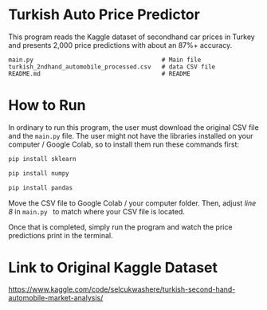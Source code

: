 # Turkish Auto Price Predictor

This program reads the Kaggle dataset of secondhand car prices in Turkey and presents 2,000 price predictions with about an 87%+ accuracy.

```text
main.py                                    # Main file
turkish_2ndhand_automobile_processed.csv   # data CSV file
README.md                                  # README
```
# How to Run
In ordinary to run this program, the user must download the original CSV file and the ```main.py``` file. The user might not have the libraries installed on your computer / Google Colab, so to install them run these commands first:

```bash
pip install sklearn
```
```bash
pip install numpy
```
```bash
pip install pandas
```
Move the CSV file to Google Colab / your computer folder. Then, adjust _line 8_ in ```main.py ``` to match where your CSV file is located.

Once that is completed, simply run the program and watch the price predictions print in the terminal.

# Link to Original Kaggle Dataset
https://www.kaggle.com/code/selcukwashere/turkish-second-hand-automobile-market-analysis/


